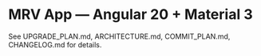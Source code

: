 # MRV App — Angular 20 + Material 3

See UPGRADE_PLAN.md, ARCHITECTURE.md, COMMIT_PLAN.md, CHANGELOG.md for details.
